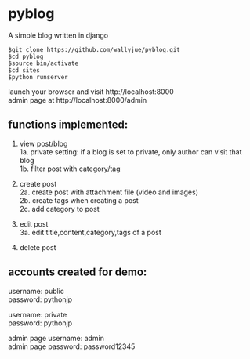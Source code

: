 pyblog
======

A simple blog written in django

    $git clone https://github.com/wallyjue/pyblog.git
    $cd pyblog
    $source bin/activate
    $cd sites
    $python runserver

launch your browser and visit http://localhost:8000<br>
admin page at http://localhost:8000/admin

functions implemented:
----------------------
1. view post/blog<br>
1a. private setting: if a blog is set to private, only author can visit that blog<br>
1b. filter post with category/tag

2. create post<br>
2a. create post with attachment file (video and images)<br>
2b. create tags when creating a post<br>
2c. add category to post

3. edit post<br>
3a. edit title,content,category,tags of a post

4. delete post<br>

accounts created for demo:
--------------------------
username: public<br>
password: pythonjp<br>

username: private<br>
password: pythonjp<br>

admin page username: admin<br>
admin page password: password12345<br>
